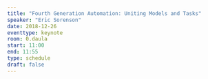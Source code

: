 ```yaml
---
title: "Fourth Generation Automation: Uniting Models and Tasks"
speaker: "Eric Sorenson"
date: 2018-12-26
eventtype: keynote
room: 0.daula
start: 11:00
end: 11:55
type: schedule
draft: false
---
```


